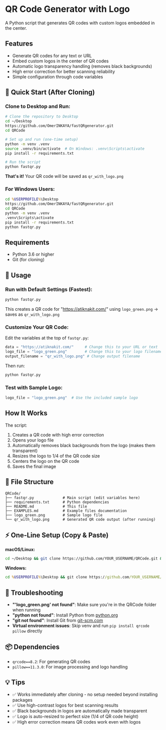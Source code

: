 # QR Code Generator with Logo

A Python script that generates QR codes with custom logos embedded in the center.

## Features

- Generate QR codes for any text or URL
- Embed custom logos in the center of QR codes
- Automatic logo transparency handling (removes black backgrounds)
- High error correction for better scanning reliability
- Simple configuration through code variables

## 🚀 Quick Start (After Cloning)

### Clone to Desktop and Run:

```bash
# Clone the repository to Desktop
cd ~/Desktop
https://github.com/OmerINKAYA/fastQRgenerator.git
cd QRCode

# Set up and run (one-time setup)
python -m venv .venv
source .venv/bin/activate  # On Windows: .venv\Scripts\activate
pip install -r requirements.txt

# Run the script
python fastqr.py
```

**That's it!** Your QR code will be saved as `qr_with_logo.png`

### For Windows Users:
```cmd
cd %USERPROFILE%\Desktop
https://github.com/OmerINKAYA/fastQRgenerator.git
cd QRCode
python -m venv .venv
.venv\Scripts\activate
pip install -r requirements.txt
python fastqr.py
```

## Requirements

- Python 3.6 or higher
- Git (for cloning)

## 🎯 Usage

### Run with Default Settings (Fastest):
```bash
python fastqr.py
```
This creates a QR code for "https://atiknakit.com/" using `logo_green.png` → saves as `qr_with_logo.png`

### Customize Your QR Code:
Edit the variables at the top of `fastqr.py`:
```python
data = "https://atiknakit.com/"     # Change this to your URL or text
logo_file = "logo_green.png"        # Change this to your logo filename  
output_filename = "qr_with_logo.png" # Change output filename
```

Then run:
```bash
python fastqr.py
```

### Test with Sample Logo:
```python
logo_file = "logo_green.png"  # Use the included sample logo
```

## How It Works

The script:
1. Creates a QR code with high error correction
2. Opens your logo file
3. Automatically removes black backgrounds from the logo (makes them transparent)
4. Resizes the logo to 1/4 of the QR code size
5. Centers the logo on the QR code
6. Saves the final image

## 📁 File Structure

```
QRCode/
├── fastqr.py             # Main script (edit variables here)
├── requirements.txt      # Python dependencies  
├── README.md             # This file
├── EXAMPLES.md           # Example files documentation
├── logo_green.png        # Sample logo file
└── qr_with_logo.png      # Generated QR code output (after running)
```

## ⚡ One-Line Setup (Copy & Paste)

**macOS/Linux:**
```bash
cd ~/Desktop && git clone https://github.com/YOUR_USERNAME/QRCode.git && cd QRCode && python -m venv .venv && source .venv/bin/activate && pip install -r requirements.txt && python fastqr.py
```

**Windows:**
```cmd
cd %USERPROFILE%\Desktop && git clone https://github.com/YOUR_USERNAME/QRCode.git && cd QRCode && python -m venv .venv && .venv\Scripts\activate && pip install -r requirements.txt && python fastqr.py
```

## 🔧 Troubleshooting

- **"'logo_green.png' not found"**: Make sure you're in the QRCode folder when running
- **"python not found"**: Install Python from [python.org](https://python.org)
- **"git not found"**: Install Git from [git-scm.com](https://git-scm.com)
- **Virtual environment issues**: Skip venv and run `pip install qrcode pillow` directly

## 📦 Dependencies

- `qrcode==8.2`: For generating QR codes
- `pillow==11.3.0`: For image processing and logo handling

## 💡 Tips

- ✅ Works immediately after cloning - no setup needed beyond installing packages
- ✅ Use high-contrast logos for best scanning results
- ✅ Black backgrounds in logos are automatically made transparent
- ✅ Logo is auto-resized to perfect size (1/4 of QR code height)
- ✅ High error correction means QR codes work even with logos
